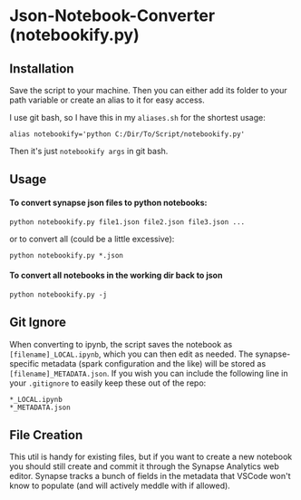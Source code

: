 # Json-Notebook-Converter (notebookify.py)

## Installation
Save the script to your machine. Then you can either add its folder to your path variable or create an alias to it for easy access.

I use git bash, so I have this in my `aliases.sh` for the shortest usage:

    alias notebookify='python C:/Dir/To/Script/notebookify.py'

Then it's just `notebookify args` in git bash.

## Usage

#### To convert synapse json files to python notebooks:

    python notebookify.py file1.json file2.json file3.json ...

or to convert all (could be a little excessive):

    python notebookify.py *.json


#### To convert all notebooks in the working dir back to json

    python notebookify.py -j
 
## Git Ignore
When converting to ipynb, the script saves the notebook as `[filename]_LOCAL.ipynb`, which you can then edit as needed. The synapse-specific metadata (spark configuration and the like) will be stored as `[filename]_METADATA.json`. 
If you wish you can include the following line in your `.gitignore` to easily keep these out of the repo:

    *_LOCAL.ipynb
    *_METADATA.json

## File Creation
This util is handy for existing files, but if you want to create a new notebook you should still create and commit it through the Synapse Analytics web editor. Synapse tracks a bunch of fields in the metadata that VSCode won't know to populate (and will actively meddle with if allowed).
